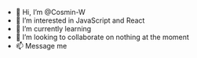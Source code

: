 - 👋 Hi, I’m @Cosmin-W
- 👀 I’m interested in JavaScript and React
- 🌱 I’m currently learning 
- 💞️ I’m looking to collaborate on nothing at the moment
- 📫 Message me 

<!---
Cosmin-W/Cosmin-W is a ✨ special ✨ repository because its `README.md` (this file) appears on your GitHub profile.
You can click the Preview link to take a look at your changes.
--->
